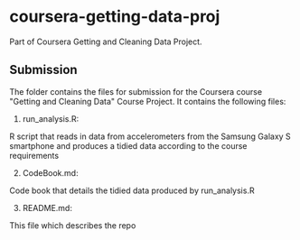 # coursera-getting-data-proj
Part of Coursera Getting and Cleaning Data Project.

## Submission
The folder contains the files for submission for the Coursera course "Getting and Cleaning Data" Course Project. It contains the following files:

1. run_analysis.R:

R script that reads in data from accelerometers from the Samsung Galaxy S smartphone and produces a tidied data according to the course requirements

2. CodeBook.md:

Code book that details the tidied data produced by run_analysis.R

3. README.md:

This file which describes the repo
